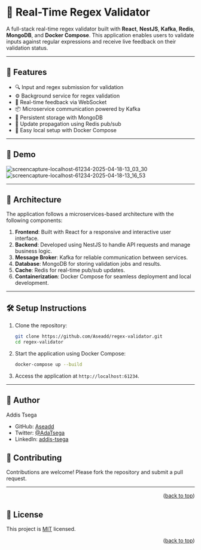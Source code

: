 
# 🧪 Real-Time Regex Validator

A full-stack real-time regex validator built with **React**, **NestJS**, **Kafka**, **Redis**, **MongoDB**, and **Docker Compose**. This application enables users to validate inputs against regular expressions and receive live feedback on their validation status.

---

## 🚀 Features

- 🔍 Input and regex submission for validation
- ⚙️ Background service for regex validation
- 🔄 Real-time feedback via WebSocket
- 📦 Microservice communication powered by Kafka
- 💾 Persistent storage with MongoDB
- 🔔 Update propagation using Redis pub/sub
- 🐳 Easy local setup with Docker Compose

---

## 📸 Demo
![screencapture-localhost-61234-2025-04-18-13_03_30](https://github.com/user-attachments/assets/2bd7f422-4140-4057-822b-fdbc76023f6e)
![screencapture-localhost-61234-2025-04-18-13_16_53](https://github.com/user-attachments/assets/767293b7-feff-4664-a864-ce747f490fc0)


---

## 🧱 Architecture

The application follows a microservices-based architecture with the following components:

1. **Frontend**: Built with React for a responsive and interactive user interface.
2. **Backend**: Developed using NestJS to handle API requests and manage business logic.
3. **Message Broker**: Kafka for reliable communication between services.
4. **Database**: MongoDB for storing validation jobs and results.
5. **Cache**: Redis for real-time pub/sub updates.
6. **Containerization**: Docker Compose for seamless deployment and local development.

---

## 🛠️ Setup Instructions

1. Clone the repository:
    ```bash
    git clone https://github.com/Aseadd/regex-validator.git
    cd regex-validator
    ```

2. Start the application using Docker Compose:
    ```bash
    docker-compose up --build
    ```

3. Access the application at `http://localhost:61234`.

---

## 👥 Author <a name="author"></a>

Addis Tsega

- GitHub: [Aseadd](https://github.com/Aseadd)
- Twitter: [@AdaTsega](https://twitter.com/AdaTsega)
- LinkedIn: [addis-tsega](https://www.linkedin.com/in/addis-tsega/)

## 🤝 Contributing

Contributions are welcome! Please fork the repository and submit a pull request.

---
<p align="right">(<a href="#readme-top">back to top</a>)</p>

<!-- LICENSE -->

## 📝 License <a name="license"></a>

This project is [MIT](./MIT.md) licensed.



<p align="right">(<a href="#readme-top">back to top</a>)</p>
